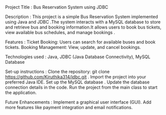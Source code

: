Project Title : Bus Reservation System using JDBC

Description :
  This project is a simple Bus Reservation System implemented using Java and JDBC .The system interacts with a MySQL database to store and retrieve bus and booking information.It allows users to book bus tickets, view available bus schedules, and manage bookings .
  
Features : Ticket Booking: Users can search for available buses and book tickets.
  Booking Management: View, update, and cancel bookings.
  
Technologies used :
  Java, JDBC (Java Database Connectivity), MySQL Database

  
Set-up instructions :  Clone the repository: git clone https://github.com/Kiruthika314/jdbc.git .
  Import the project into your preferred Java IDE.
  Set up the MySQL database .
  Update the database connection details in the code.
  Run the project from the main class to start the application.
  
Future Enhancements : Implement a graphical user interface (GUI).
  Add more features like payment integration and email notifications.
